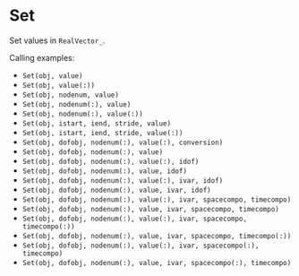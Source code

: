 # Set

Set values in `RealVector_`.

Calling examples:

- `Set(obj, value)`
- `Set(obj, value(:))`
- `Set(obj, nodenum, value)`
- `Set(obj, nodenum(:), value)`
- `Set(obj, nodenum(:), value(:))`
- `Set(obj, istart, iend, stride, value)`
- `Set(obj, istart, iend, stride, value(:))`
- `Set(obj, dofobj, nodenum(:), value(:), conversion)`
- `Set(obj, dofobj, nodenum(:), value)`
- `Set(obj, dofobj, nodenum(:), value(:), idof)`
- `Set(obj, dofobj, nodenum(:), value, idof)`
- `Set(obj, dofobj, nodenum(:), value(:), ivar, idof)`
- `Set(obj, dofobj, nodenum(:), value, ivar, idof)`
- `Set(obj, dofobj, nodenum(:), value(:), ivar, spacecompo, timecompo)`
- `Set(obj, dofobj, nodenum(:), value, ivar, spacecompo, timecompo)`
- `Set(obj, dofobj, nodenum(:), value(:), ivar, spacecompo, timecompo(:))`
- `Set(obj, dofobj, nodenum(:), value, ivar, spacecompo, timecompo(:))`
- `Set(obj, dofobj, nodenum(:), value(:), ivar, spacecompo(:), timecompo)`
- `Set(obj, dofobj, nodenum(:), value, ivar, spacecompo(:), timecompo)`
